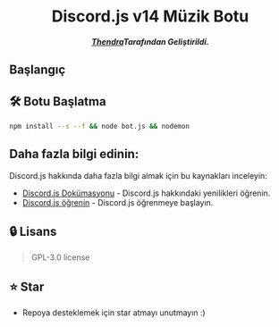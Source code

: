 <div align="center">
    <h1>Discord.js v14 Müzik Botu</h1>
    <h5><a href="https://discord.com/users/267373400022843393">Thendra</a>Tarafından Geliştirildi.</h5>
</div>

## Başlangıç

## 🛠 Botu Başlatma
```bash
npm install --s --f && node bot.js && nodemon
```

## Daha fazla bilgi edinin:

Discord.js hakkında daha fazla bilgi almak için bu kaynakları inceleyin:

- [Discord.js Dokümasyonu](https://discord.js.org/#/docs/discord.js/stable/general/welcome) - Discord.js hakkındaki yenilikleri öğrenin.
- [Discord.js öğrenin](https://discordjs.guide/#before-you-begin) - Discord.js öğrenmeye başlayın.

## 🔒 Lisans
> GPL-3.0 license

## ⭐ Star
 - Repoya desteklemek için star atmayı unutmayın :)
